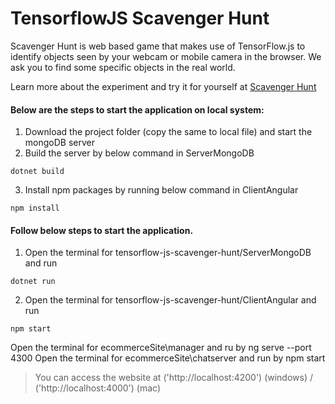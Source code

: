 # TensorflowJS Scavenger Hunt
Scavenger Hunt is web based game that makes use of TensorFlow.js to identify objects seen by your webcam or mobile camera in the browser.
We ask you to find some specific objects in the real world.

Learn more about the experiment and try it for yourself at [Scavenger Hunt](https://tinyurl.com/tensorjs) 

#### Below are the steps to start the application on local system:

1. Download the project folder (copy the same to local file) and start the mongoDB server
2. Build the server by below command in ServerMongoDB
  ```
  dotnet build
  ```
3. Install npm packages by running below command in ClientAngular
  ```
  npm install
  ```

#### Follow below steps to start the application.

1. Open the terminal for tensorflow-js-scavenger-hunt/ServerMongoDB and run 
  ```
  dotnet run
  ```
2. Open the terminal for tensorflow-js-scavenger-hunt/ClientAngular and run
  ```
  npm start
  ```
Open the terminal for ecommerceSite\manager and ru by ng serve --port 4300
Open the terminal for ecommerceSite\chatserver and run by npm start

> You can access the website at ('http://localhost:4200') (windows) / ('http://localhost:4000') (mac)

